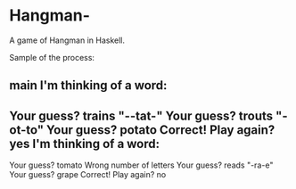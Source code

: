 # Hangman-

A game of Hangman in Haskell. 

Sample of the process:

main
I'm thinking of a word:
------
Your guess?
trains
"--tat-"
Your guess?
trouts
"-ot-to"
Your guess?
potato
Correct!
Play again?
yes
I'm thinking of a word:
-----
Your guess?
tomato
Wrong number of letters
Your guess?
reads
"-ra-e"
Your guess?
grape
Correct!
Play again?
no
> 

